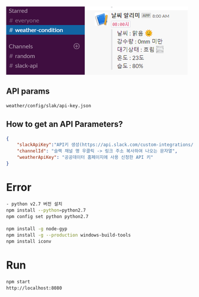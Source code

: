 ![Weather](./static/weather.PNG)

## API params
```bash
weather/config/slak/api-key.json
```

## How to get an API Parameters?
```json
{
	"slackApiKey":"API키 생성(https://api.slack.com/custom-integrations/legacy-tokens) 참조",
	"channelId": "슬랙 채널 명 우클릭 -> 링크 주소 복사하여 나오는 문자열",
	"weatherApiKey": "공공데이터 홈페이지에 사용 신청한 API 키"
}
```

# Error
```bash
- python v2.7 버전 설치
npm install --python=python2.7
npm config set python python2.7

npm install -g node-gyp
npm install -g --production windows-build-tools
npm install iconv
```

# Run
```bash
npm start
http://localhost:8080
```

